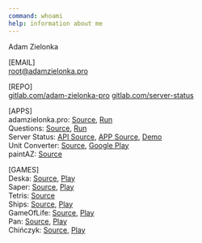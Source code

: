 ```yaml
---
command: whoami
help: information about me
---
```

[](sleep:500)
Adam Zielonka

[](sleep:1000)
[EMAIL]  
[root@adamzielonka.pro](mailto:root@adamzielonka.pro)  
  
[REPO]  
[gitlab.com/adam-zielonka-pro](https://gitlab.com/adam-zielonka-pro)
[gitlab.com/server-status](https://gitlab.com/server-status)
  
[APPS]  
adamzielonka.pro: [Source](https://gitlab.com/adam-zielonka-pro/adamzielonka.pro), [Run](https://adamzielonka.pro/)  
Questions: [Source](https://gitlab.com/adam-zielonka-pro/questions), [Run](https://questions.adamzielonka.pro/)  
Server Status: [API Source](https://gitlab.com/server-status/server-status-api), [APP Source](https://gitlab.com/server-status/server-status-app), [Demo](https://fake-status.adamzielonka.pro/)  
Unit Converter: [Source](https://gitlab.com/adam-zielonka-pro/unit-converter), [Google Play](https://play.google.com/store/apps/details?id=pro.adamzielonka.converter)  
paintAZ: [Source](https://gitlab.com/adam-zielonka-pro/paintaz)  
  
[GAMES]  
Deska: [Source](https://gitlab.com/adam-zielonka-pro/deska), [Play](https://deska.adamzielonka.pro/)  
Saper: [Source](https://gitlab.com/adam-zielonka-pro/saper), [Play](https://saper.adamzielonka.pro/)  
Tetris: [Source](https://gitlab.com/adam-zielonka-pro/tetris)  
Ships: [Source](https://gitlab.com/adam-zielonka-pro/statki), [Play](https://statki.adamzielonka.pro/)  
GameOfLife: [Source](https://gitlab.com/adam-zielonka-pro/game-of-life), [Play](https://game-of-life.adamzielonka.pro/)  
Pan: [Source](https://gitlab.com/adam-zielonka-pro/pan), [Play](https://pan-game.adamzielonka.pro/)  
Chińczyk: [Source](https://gitlab.com/adam-zielonka-pro/chinczyk), [Play](https://chinczyk-game.adamzielonka.pro/)  
[](sleep:400)

